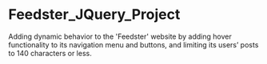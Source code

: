 # Feedster_JQuery_Project
  Adding dynamic behavior to the 'Feedster' website by adding hover functionality to its navigation menu and buttons, and limiting its users’ posts to 140 characters or less. 
